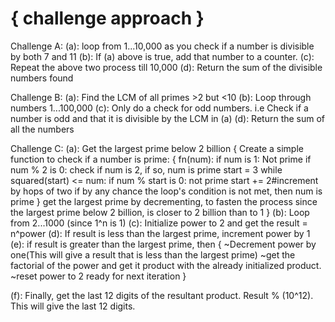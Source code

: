{ challenge approach }
=======================================

Challenge A:
(a): loop from 1...10,000 as you check if a number is divisible by both 7 and 11
(b): If (a) above is true, add that number to a counter. 
(c): Repeat the above two process till 10,000
(d): Return the sum of the divisible numbers found

Challenge B:
(a): Find the LCM of all primes >2 but <10
(b): Loop through numbers 1...100,000
(c): Only do a check for odd numbers. i.e Check if a number is odd and that it is divisible by the LCM in (a)
(d): Return the sum of all the numbers

Challenge C:
 (a): Get the largest prime below 2 billion
 	{
 		Create a simple function to check if a number is prime:
 		{
 			fn(num):
 			 if num is 1: Not prime
 			 if num % 2 is 0: check if num is 2, if so, num is prime
 			 start = 3
 			 while squared(start) <= num:
 			  if num % start is 0: not prime
 			  start += 2#increment by hops of two
 			 if by any chance the loop's condition is not met, then num is prime
 		}
 		get the largest prime by decrementing, to fasten the process since the largest prime below 2 billion,
 		is closer to 2 billion than to 1
 	}
 (b): Loop from 2...1000 (since 1^n is 1)
 (c): Initialize power to 2 and get the result = n^power
 (d): If result is less than the largest prime, increment power by 1
 (e): if result is greater than the largest prime, then
  	{
  		~Decrement power by one(This will give a result that is less than the largest prime)
  		~get the factorial of the power and get it product with the already initialized product.
  		~reset power to 2 ready for next iteration
  	}

 (f): Finally, get the last 12 digits of the resultant product. Result % (10^12). This will give the 
  	last 12 digits.
